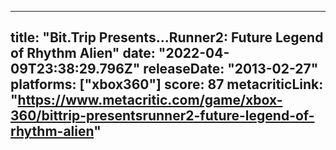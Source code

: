 
---
title: "Bit.Trip Presents...Runner2: Future Legend of Rhythm Alien"
date: "2022-04-09T23:38:29.796Z"
releaseDate: "2013-02-27"
platforms: ["xbox360"]
score: 87
metacriticLink: "https://www.metacritic.com/game/xbox-360/bittrip-presentsrunner2-future-legend-of-rhythm-alien"
---
